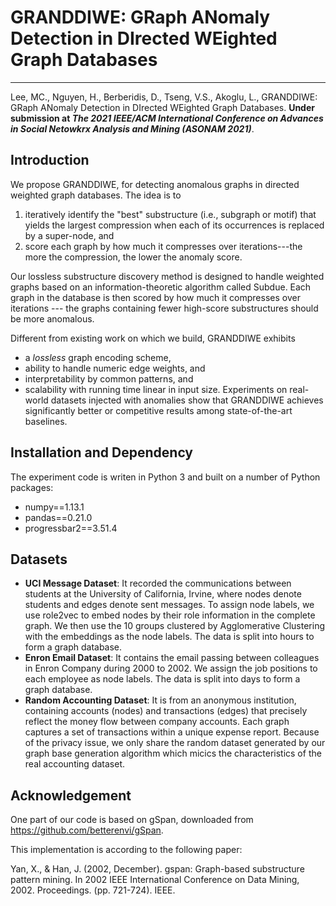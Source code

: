 # GRANDDIWE: GRaph ANomaly Detection in DIrected WEighted Graph Databases

------------

Lee, MC., Nguyen, H., Berberidis, D., Tseng, V.S., Akoglu, L., GRANDDIWE: GRaph ANomaly Detection in DIrected WEighted Graph Databases. **Under submission at *The 2021 IEEE/ACM International Conference on Advances in Social Netowkrx Analysis and Mining (ASONAM 2021)***.

## Introduction
We propose GRANDDIWE, for detecting anomalous graphs in directed weighted graph databases. The idea is to
1. iteratively identify the "best" substructure (i.e., subgraph or motif) that yields the largest compression when each of its occurrences is replaced by a super-node, and 
2. score each graph by how much it compresses over iterations---the more the compression, the lower the anomaly score.

Our lossless substructure discovery method is designed to handle weighted graphs based on an information-theoretic algorithm called Subdue.
Each graph in the database is then scored by how much it compresses over iterations --- the graphs containing fewer high-score substructures should be more anomalous. 

Different from existing work on which we build, GRANDDIWE exhibits
- a *lossless* graph encoding scheme, 
- ability to handle numeric edge weights, and
- interpretability by common patterns, and
- scalability with running time linear in input size.
Experiments on real-world datasets injected with anomalies show that GRANDDIWE achieves significantly better or competitive results among state-of-the-art baselines.

## Installation and Dependency
The experiment code is writen in Python 3 and built on a number of Python packages:
- numpy==1.13.1
- pandas==0.21.0
- progressbar2==3.51.4

## Datasets
- **UCI Message Dataset**: It recorded the communications between students at the University of California, Irvine, where nodes denote students and edges denote sent messages. To assign node labels, we use role2vec to embed nodes by their role information in the complete graph. We then use the 10 groups clustered by Agglomerative Clustering with the embeddings as the node labels. The data is split into hours to form a graph database.
- **Enron Email Dataset**: It contains the email passing between colleagues in Enron Company during 2000 to 2002. We assign the job positions to each employee as node labels. The data is split into days to form a graph database.
- **Random Accounting Dataset**: It is from an anonymous institution, containing accounts (nodes) and transactions (edges) that precisely reflect the money flow between company accounts. Each graph captures a set of transactions within a unique expense report. Because of the privacy issue, we only share the random dataset generated by our graph base generation algorithm which micics the characteristics of the real accounting dataset.

## Acknowledgement
One part of our code is based on gSpan, downloaded from https://github.com/betterenvi/gSpan.

This implementation is according to the following paper:

Yan, X., & Han, J. (2002, December). gspan: Graph-based substructure pattern mining. In 2002 IEEE International Conference on Data Mining, 2002. Proceedings. (pp. 721-724). IEEE.
